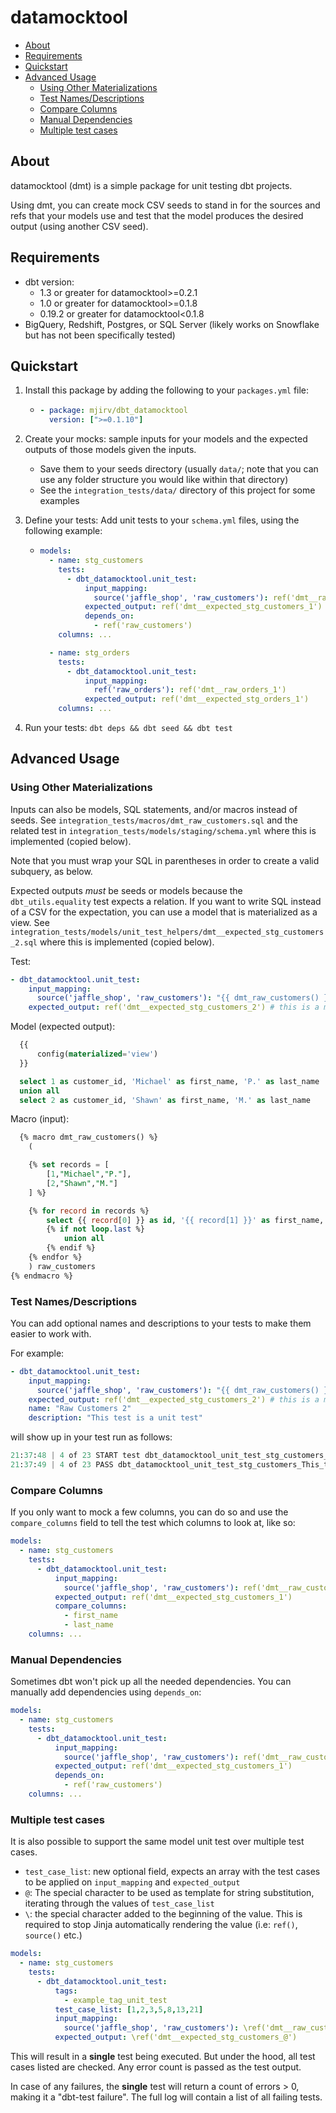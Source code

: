 <h1 align="left">datamocktool</h1>

- [About](#about)
- [Requirements](#requirements)
- [Quickstart](#quickstart)
- [Advanced Usage](#advanced-usage)
  - [Using Other Materializations](#using-other-materializations)
  - [Test Names/Descriptions](#test-namesdescriptions)
  - [Compare Columns](#compare-columns)
  - [Manual Dependencies](#manual-dependencies)
  - [Multiple test cases](#multiple-test-cases)
## About

datamocktool (dmt) is a simple package for unit testing dbt projects.

Using dmt, you can create mock CSV seeds to stand in for the sources and refs that your models use
and test that the model produces the desired output (using another CSV seed).

## Requirements

- dbt version:
  - 1.3 or greater for datamocktool>=0.2.1 
  - 1.0 or greater for datamocktool>=0.1.8
  - 0.19.2 or greater for datamocktool<0.1.8
- BigQuery, Redshift, Postgres, or SQL Server (likely works on Snowflake but has not been specifically tested)

## Quickstart

1. Install this package by adding the following to your `packages.yml` file:
   - ```yaml
     - package: mjirv/dbt_datamocktool
       version: [">=0.1.10"]
     ```
2. Create your mocks: sample inputs for your models and the expected outputs of those models given the inputs.
   - Save them to your seeds directory (usually `data/`; note that you can use any folder structure you would like within that directory)
   - See the `integration_tests/data/` directory of this project for some examples
3. Define your tests: Add unit tests to your `schema.yml` files, using the following example:

   - ```yaml
     models:
       - name: stg_customers
         tests:
           - dbt_datamocktool.unit_test:
               input_mapping:
                 source('jaffle_shop', 'raw_customers'): ref('dmt__raw_customers_1')
               expected_output: ref('dmt__expected_stg_customers_1')
               depends_on:
                 - ref('raw_customers')
         columns: ...

       - name: stg_orders
         tests:
           - dbt_datamocktool.unit_test:
               input_mapping:
                 ref('raw_orders'): ref('dmt__raw_orders_1')
               expected_output: ref('dmt__expected_stg_orders_1')
         columns: ...
     ```

4. Run your tests: `dbt deps && dbt seed && dbt test`

## Advanced Usage

### Using Other Materializations

Inputs can also be models, SQL statements, and/or macros instead of seeds. See `integration_tests/macros/dmt_raw_customers.sql` and the related test in `integration_tests/models/staging/schema.yml` where this is implemented (copied below).

Note that you must wrap your SQL in parentheses in order to create a valid subquery, as below.

Expected outputs _must_ be seeds or models because the `dbt_utils.equality` test expects a relation. If you want to write SQL instead of a CSV for the expectation, you can use a model that is materialized as a view. See `integration_tests/models/unit_test_helpers/dmt__expected_stg_customers_2.sql` where this is implemented (copied below).

Test:

```yaml
- dbt_datamocktool.unit_test:
    input_mapping:
      source('jaffle_shop', 'raw_customers'): "{{ dmt_raw_customers() }}" # this is a macro
    expected_output: ref('dmt__expected_stg_customers_2') # this is a model
```

Model (expected output):

```sql
  {{
      config(materialized='view')
  }}

  select 1 as customer_id, 'Michael' as first_name, 'P.' as last_name
  union all
  select 2 as customer_id, 'Shawn' as first_name, 'M.' as last_name
```

Macro (input):

```sql
  {% macro dmt_raw_customers() %}
    (

    {% set records = [
        [1,"Michael","P."],
        [2,"Shawn","M."]
    ] %}

    {% for record in records %}
        select {{ record[0] }} as id, '{{ record[1] }}' as first_name, '{{ record[2] }}' as last_name
        {% if not loop.last %}
            union all
        {% endif %}
    {% endfor %}
    ) raw_customers
{% endmacro %}
```

### Test Names/Descriptions

You can add optional names and descriptions to your tests to make them easier to work with.

For example:

```yaml
- dbt_datamocktool.unit_test:
    input_mapping:
      source('jaffle_shop', 'raw_customers'): "{{ dmt_raw_customers() }}" # this is a macro
    expected_output: ref('dmt__expected_stg_customers_2') # this is a model
    name: "Raw Customers 2"
    description: "This test is a unit test"
```

will show up in your test run as follows:

```python
21:37:48 | 4 of 23 START test dbt_datamocktool_unit_test_stg_customers_This_test_is_a_unit_test__ref_dmt__expected_stg_customers_2____dmt_raw_customers___Raw_Customers_2 [RUN]
21:37:49 | 4 of 23 PASS dbt_datamocktool_unit_test_stg_customers_This_test_is_a_unit_test__ref_dmt__expected_stg_customers_2____dmt_raw_customers___Raw_Customers_2 [PASS in 0.27s]
```

### Compare Columns

If you only want to mock a few columns, you can do so and use the `compare_columns` field to tell the test which columns to look at, like so:

```yaml
models:
  - name: stg_customers
    tests:
      - dbt_datamocktool.unit_test:
          input_mapping:
            source('jaffle_shop', 'raw_customers'): ref('dmt__raw_customers_1')
          expected_output: ref('dmt__expected_stg_customers_1')
          compare_columns:
            - first_name
            - last_name
    columns: ...
```

### Manual Dependencies

Sometimes dbt won't pick up all the needed dependencies. You can manually add dependencies using `depends_on`:

```yaml
models:
  - name: stg_customers
    tests:
      - dbt_datamocktool.unit_test:
          input_mapping:
            source('jaffle_shop', 'raw_customers'): ref('dmt__raw_customers_1')
          expected_output: ref('dmt__expected_stg_customers_1')
          depends_on:
            - ref('raw_customers')
    columns: ...
```

### Multiple test cases

It is also possible to support the same model unit test over multiple test cases.

* `test_case_list`: new optional field, expects an array with the test cases to be applied on `input_mapping` and `expected_output`
* `@`: The special character to be used as template for string substitution, iterating through the values of `test_case_list`
* `\`: the special character added to the beginning of the value. This is required to stop Jinja automatically rendering the value (i.e: `ref()`, `source()` etc.)

```yaml
models:
  - name: stg_customers
    tests:
      - dbt_datamocktool.unit_test:
          tags: 
            - example_tag_unit_test 
          test_case_list: [1,2,3,5,8,13,21]
          input_mapping:
            source('jaffle_shop', 'raw_customers'): \ref('dmt__raw_customers_@')
          expected_output: \ref('dmt__expected_stg_customers_@')
```

This will result in a **single** test being executed. But under the hood, all test cases listed are checked. Any error count is passed as the test output.

In case of any failures, the **single** test will return a count of errors > 0, making it a "dbt-test failure". The full log will contain a list of all failing tests.
